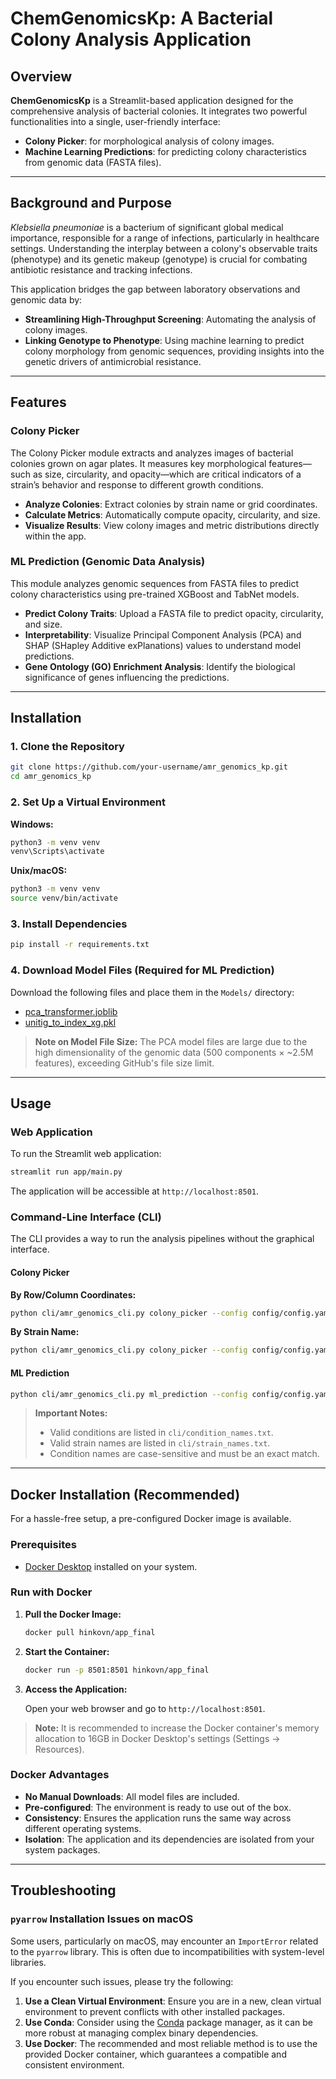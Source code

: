 # ChemGenomicsKp: A Bacterial Colony Analysis Application

## Overview

**ChemGenomicsKp** is a Streamlit-based application designed for the comprehensive analysis of bacterial colonies. It integrates two powerful functionalities into a single, user-friendly interface:

-   **Colony Picker**: for morphological analysis of colony images.
-   **Machine Learning Predictions**: for predicting colony characteristics from genomic data (FASTA files).

---

## Background and Purpose

*Klebsiella pneumoniae* is a bacterium of significant global medical importance, responsible for a range of infections, particularly in healthcare settings. Understanding the interplay between a colony's observable traits (phenotype) and its genetic makeup (genotype) is crucial for combating antibiotic resistance and tracking infections.

This application bridges the gap between laboratory observations and genomic data by:

-   **Streamlining High-Throughput Screening**: Automating the analysis of colony images.
-   **Linking Genotype to Phenotype**: Using machine learning to predict colony morphology from genomic sequences, providing insights into the genetic drivers of antimicrobial resistance.

---

## Features

### Colony Picker

The Colony Picker module extracts and analyzes images of bacterial colonies grown on agar plates. It measures key morphological features—such as size, circularity, and opacity—which are critical indicators of a strain’s behavior and response to different growth conditions.

-   **Analyze Colonies**: Extract colonies by strain name or grid coordinates.
-   **Calculate Metrics**: Automatically compute opacity, circularity, and size.
-   **Visualize Results**: View colony images and metric distributions directly within the app.

### ML Prediction (Genomic Data Analysis)

This module analyzes genomic sequences from FASTA files to predict colony characteristics using pre-trained XGBoost and TabNet models.

-   **Predict Colony Traits**: Upload a FASTA file to predict opacity, circularity, and size.
-   **Interpretability**: Visualize Principal Component Analysis (PCA) and SHAP (SHapley Additive exPlanations) values to understand model predictions.
-   **Gene Ontology (GO) Enrichment Analysis**: Identify the biological significance of genes influencing the predictions.

---

## Installation

### 1. Clone the Repository

```bash
git clone https://github.com/your-username/amr_genomics_kp.git
cd amr_genomics_kp
```

### 2. Set Up a Virtual Environment

**Windows:**

```bash
python3 -m venv venv
venv\Scripts\activate
```

**Unix/macOS:**

```bash
python3 -m venv venv
source venv/bin/activate
```

### 3. Install Dependencies

```bash
pip install -r requirements.txt
```

### 4. Download Model Files (Required for ML Prediction)

Download the following files and place them in the `Models/` directory:

-   [pca_transformer.joblib](https://mega.nz/file/YHdF1Z4J#ejON7zilFjXF2xR9po-8OWuvmMbomJ-BJBdHaxrplMM)
-   [unitig_to_index_xg.pkl](https://mega.nz/file/AGNi1ILZ#lkPcN6Gb0Yo3ndXlxvMQTpzIUfsu5E1SwOLGyL-k1Yc)

> **Note on Model File Size:** The PCA model files are large due to the high dimensionality of the genomic data (500 components × ~2.5M features), exceeding GitHub's file size limit.

---

## Usage

### Web Application

To run the Streamlit web application:

```bash
streamlit run app/main.py
```

The application will be accessible at `http://localhost:8501`.

### Command-Line Interface (CLI)

The CLI provides a way to run the analysis pipelines without the graphical interface.

#### Colony Picker

**By Row/Column Coordinates:**

```bash
python cli/amr_genomics_cli.py colony_picker --config config/config.yaml --row 31 --col 48 --condition "Colistin-0.8ugml"
```

**By Strain Name:**

```bash
python cli/amr_genomics_cli.py colony_picker --config config/config.yaml --strain H150 --condition "Colistin-0.8ugml"
```

#### ML Prediction

```bash
python cli/amr_genomics_cli.py ml_prediction --config config/config.yaml --fasta /path/to/your/fasta.fasta --condition "Colistin_0.8ugml"
```

> **Important Notes:**
>
> -   Valid conditions are listed in `cli/condition_names.txt`.
> -   Valid strain names are listed in `cli/strain_names.txt`.
> -   Condition names are case-sensitive and must be an exact match.

---

## Docker Installation (Recommended)

For a hassle-free setup, a pre-configured Docker image is available.

### Prerequisites

-   [Docker Desktop](https://www.docker.com/products/docker-desktop) installed on your system.

### Run with Docker

1.  **Pull the Docker Image:**

    ```bash
    docker pull hinkovn/app_final
    ```

2.  **Start the Container:**

    ```bash
    docker run -p 8501:8501 hinkovn/app_final
    ```

3.  **Access the Application:**

    Open your web browser and go to `http://localhost:8501`.

> **Note:** It is recommended to increase the Docker container's memory allocation to 16GB in Docker Desktop's settings (Settings -> Resources).

### Docker Advantages

-   **No Manual Downloads**: All model files are included.
-   **Pre-configured**: The environment is ready to use out of the box.
-   **Consistency**: Ensures the application runs the same way across different operating systems.
-   **Isolation**: The application and its dependencies are isolated from your system packages.

---

## Troubleshooting

### `pyarrow` Installation Issues on macOS

Some users, particularly on macOS, may encounter an `ImportError` related to the `pyarrow` library. This is often due to incompatibilities with system-level libraries.

If you encounter such issues, please try the following:

1.  **Use a Clean Virtual Environment**: Ensure you are in a new, clean virtual environment to prevent conflicts with other installed packages.
2.  **Use Conda**: Consider using the [Conda](https://docs.conda.io/en/latest/) package manager, as it can be more robust at managing complex binary dependencies.
3.  **Use Docker**: The recommended and most reliable method is to use the provided Docker container, which guarantees a compatible and consistent environment.
